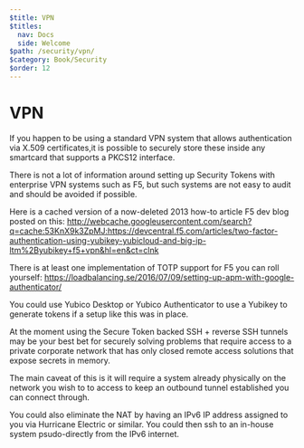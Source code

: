 ```yaml
---
$title: VPN
$titles:
  nav: Docs
  side: Welcome
$path: /security/vpn/
$category: Book/Security
$order: 12
---
```


# VPN

If you happen to be using a standard VPN system that allows authentication via X.509 certificates,it is possible to securely store these inside any smartcard that supports a PKCS12 interface.


There is not a lot of information around setting up Security Tokens with enterprise VPN systems such as F5, but such systems are not easy to audit and should be avoided if possible.

Here is a cached version of a now-deleted 2013 how-to article F5 dev blog posted on this:
http://webcache.googleusercontent.com/search?q=cache:53KnX9k3ZpMJ:https://devcentral.f5.com/articles/two-factor-authentication-using-yubikey-yubicloud-and-big-ip-ltm%2Byubikey+f5+vpn&hl=en&ct=clnk

There is at least one implementation of TOTP support for F5 you can roll yourself:
https://loadbalancing.se/2016/07/09/setting-up-apm-with-google-authenticator/

You could use Yubico Desktop or Yubico Authenticator to use a Yubikey to generate tokens if a setup like this was in place.

At the moment using the Secure Token backed SSH + reverse SSH tunnels may be your best bet for securely solving problems that require access to a private corporate network that has only closed remote access solutions that expose secrets in memory.

The main caveat of this is it will require a system already physically on the network you wish to to access to keep an outbound tunnel established you can connect through.

You could also eliminate the NAT by having an IPv6 IP address assigned to you via Hurricane Electric or similar. You could then ssh to an in-house system psudo-directly from the IPv6 internet.
